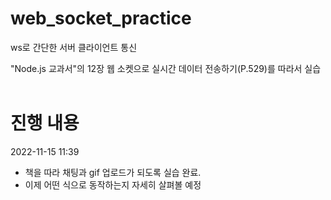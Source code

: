 # web_socket_practice

ws로 간단한 서버 클라이언트 통신

"Node.js 교과서"의 12장 웹 소켓으로 실시간 데이터 전송하기(P.529)를 따라서 실습
<br><br>

# 진행 내용

2022-11-15 11:39

- 책을 따라 채팅과 gif 업로드가 되도록 실습 완료.
- 이제 어떤 식으로 동작하는지 자세히 살펴볼 예정
